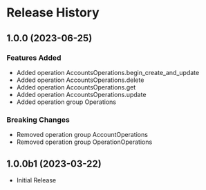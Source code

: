 # Release History

## 1.0.0 (2023-06-25)

### Features Added

  - Added operation AccountsOperations.begin_create_and_update
  - Added operation AccountsOperations.delete
  - Added operation AccountsOperations.get
  - Added operation AccountsOperations.update
  - Added operation group Operations

### Breaking Changes

  - Removed operation group AccountOperations
  - Removed operation group OperationOperations

## 1.0.0b1 (2023-03-22)

* Initial Release
